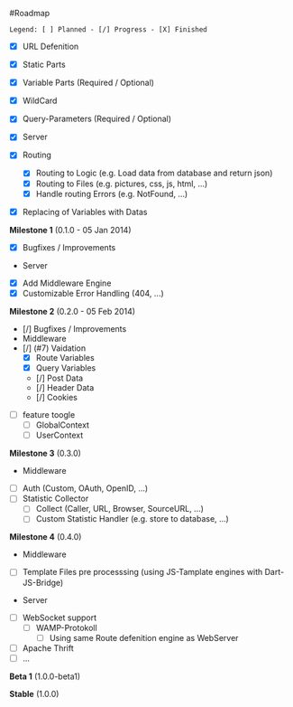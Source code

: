 #Roadmap
```
Legend: [ ] Planned - [/] Progress - [X] Finished
```

- [X] URL Defenition
 - [X] Static Parts
 - [X] Variable Parts (Required / Optional)
 - [X] WildCard
 - [X] Query-Parameters (Required / Optional)

- [X] Server
 - [X] Routing
   - [X] Routing to Logic (e.g. Load data from database and return json)
   - [X] Routing to Files (e.g. pictures, css, js, html, ...)
   - [X] Handle routing Errors (e.g. NotFound, ...)

- [X] Replacing of Variables with Datas

**Milestone 1** (0.1.0 - 05 Jan 2014)

- [X] Bugfixes / Improvements
- Server
 - [X] Add Middleware Engine
 - [X] Customizable Error Handling (404, ...)

**Milestone 2** (0.2.0 - 05 Feb 2014)

- [/] Bugfixes / Improvements
- Middleware
 - [/] (#7) Vaidation
    - [X] Route Variables
    - [X] Query Variables
    - [/] Post Data
    - [/] Header Data
    - [/] Cookies
  - [ ] feature toogle
    - [ ] GlobalContext
    - [ ] UserContext

**Milestone 3** (0.3.0)

- Middleware
 - [ ] Auth (Custom, OAuth, OpenID, ...)
 - [ ] Statistic Collector
   - [ ] Collect (Caller, URL, Browser, SourceURL, ...)
   - [ ] Custom Statistic Handler (e.g. store to database, ...) 

**Milestone 4** (0.4.0)

- Middleware
 - [ ] Template Files pre processsing (using JS-Tamplate engines with Dart-JS-Bridge)
- Server
 - [ ] WebSocket support
   - [ ] WAMP-Protokoll
     - [ ] Using same Route defenition engine as WebServer
  - [ ] Apache Thrift
- [ ] ...

**Beta 1** (1.0.0-beta1)

**Stable** (1.0.0)
